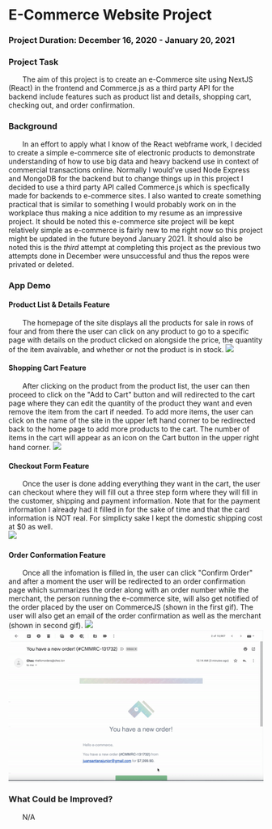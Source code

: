 # E-Commerce Website Project

### Project Duration: December 16, 2020 - January 20, 2021 
### Project Task
&nbsp;&nbsp;&nbsp;&nbsp;&nbsp;&nbsp; The aim of this project is to create an e-Commerce site using NextJS (React) in the frontend and Commerce.js as a third party API for the backend include features such as product list and details, shopping cart, checking out, and order confirmation.


### Background
&nbsp;&nbsp;&nbsp;&nbsp;&nbsp;&nbsp; In an effort to apply what I know of the React webframe work, I decided to create a simple e-commerce site of electronic products to demonstrate understanding of how to use big data and heavy backend use in context of commercial transactions online. Normally I would've used Node Express and MongoDB for the backend but to change things up in this project I decided to use a third party API called Commerce.js which is specfically made for backends to e-commerce sites. I also wanted to create something practical that is similar to something I would probably work on in the workplace thus making a nice addition to my resume as an impressive project. It should be noted this e-commerce site project will be kept relatively simple as e-commerce is fairly new to me right now so this project might be updated in the future beyond January 2021. It should also be noted this is the *third* attempt at completing this project as the previous two attempts done in December were unsuccessful and thus the repos were privated or deleted. 


### App Demo 
#### Product List & Details Feature
&nbsp;&nbsp;&nbsp;&nbsp;&nbsp;&nbsp; The homepage of the site displays all the products for sale in rows of four and from there the user can click on any product to go to a specific page with details on the product clicked on alongside the price, the quantity of the item avaivable, and whether or not the product is in stock. 
<img src="https://github.com/jsantana21/e-commerce/blob/master/gif%20animations/ProductListandDetails.gif" /> 

#### Shopping Cart Feature
&nbsp;&nbsp;&nbsp;&nbsp;&nbsp;&nbsp; After clicking on the product from the product list, the user can then proceed to click on the "Add to Cart" button and will redirected to the cart page where they can edit the quantity of the product they want and even remove the item from the cart if needed. To add more items, the user can click on the name of the site in the upper left hand corner to be redirected back to the home page to add more products to the cart. The number of items in the cart will appear as an icon on the Cart button in the upper right hand corner. 
<img src="https://github.com/jsantana21/e-commerce/blob/master/gif%20animations/ShoppingCart.gif" /> 


#### Checkout Form Feature
&nbsp;&nbsp;&nbsp;&nbsp;&nbsp;&nbsp; Once the user is done adding everything they want in the cart, the user can checkout where they will fill out a three step form where they will fill in the customer, shipping and payment information. Note that for the payment information I already had it filled in for the sake of time and that the card information is NOT real. For simplicty sake I kept the domestic shipping cost at $0 as well.  
<img src="https://github.com/jsantana21/e-commerce/blob/master/gif%20animations/Checkout.gif" /> 


#### Order Conformation Feature
&nbsp;&nbsp;&nbsp;&nbsp;&nbsp;&nbsp; Once all the infomation is filled in, the user can click "Confirm Order" and after a moment the user will be redirected to an order confirmation page which summarizes the order along with an order number while the merchant, the person running the e-commerce site, will also get notified of the order placed by the user on CommerceJS (shown in the first gif). The user will also get an email of the order confirmation as well as the merchant (shown in second gif).
<img src="https://github.com/jsantana21/e-commerce/blob/master/gif%20animations/OrderConfirmation.gif" /> 
<img src="https://github.com/jsantana21/e-commerce/blob/master/gif%20animations/OrderConfirmationEmail.gif" /> 



### What Could be Improved?
&nbsp;&nbsp;&nbsp;&nbsp;&nbsp;&nbsp; N/A

